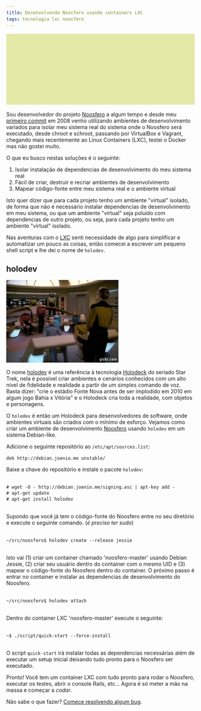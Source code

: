 ```yaml
---
title: Desenvolvendo Noosfero usando containers LXC
tags: tecnologia lxc noosfero
---
```


![Default](/files/default-post-image.png)

Sou desenvolvedor do projeto [Noosfero][noosfero] a algum tempo e desde meu
[primeiro commit][primeiro-commit] em 2008 venho utilizando ambientes de
desenvolvimento variados para isolar meu sistema real do sistema onde o
Noosfero será executado, desde chroot e schroot, passando por VirtualBox e
Vagrant, chegando mais recentemente ao Linux Containers (LXC), testei o Docker
mas não gostei muito.

O que eu busco nestas soluções é o seguinte:

1. Isolar instalação de dependencias de desenvolvimento do meu sistema real
1. Fácil de criar, destruir e recriar ambientes de desenvolvimento
1. Mapear código-fonte entre meu sistema real e o ambiente virtual

Isto quer dizer que para cada projeto tenho um ambiente "virtual" isolado, de
forma que não é necessário instalar dependencias de desenvolvimento em meu
sistema, ou que um ambiente "virtual" seja poluído com dependencias de outro
projeto, ou seja, para cada projeto tenho um ambiente "virtual" isolado.

Nas aventuras com o [LXC][lxc] senti necessidade de algo para simplificar e
automatizar um pouco as coisas, então comecei a escrever um pequeno shell
script e lhe dei o nome de `holodev`.

## holodev

<img src='/files/holodeck.gif' class='float-right' />

O nome [holodev][holodev] é uma referência à tecnologia [Holodeck][holodeck] do
seriado Star Trek, nela é possível criar ambientes e cenários conhecidos com um
alto nível de fidelidade e realidade a partir de um simples comando de voz.
Basta dizer: "crie o estádio Fonte Nova antes de ser implodido em 2010 em algum
jogo Bahia x Vitória" e o Holodeck cria toda a realidade, com objetos e
personagens.

O `holodev` é então um Holodeck para desenvolvedores de software, onde ambientes
virtuais são criados com o mínimo de esforço. Vejamos como criar um ambiente de
desenvolvimento [Noosfero][noosfero-gitlab] usando `holodev` em um sistema
Debian-like.

Adicione o seguinte repositório ao `/etc/apt/sources.list`:

    deb http://debian.joenio.me unstable/

Baixe a chave do repositório e instale o pacote `holodev`:

<pre class="terminal">
<code>
# wget -O - http://debian.joenio.me/signing.asc | apt-key add -
# apt-get update
# apt-get install holodev
</code>
</pre>

Supondo que você já tem o código-fonte do Noosfero entre no seu diretório e
execute o seguinte comando. (_é preciso ter sudo_)

<pre class="terminal">
<code>
~/src/noosfero$ holodev create --release jessie
</code>
</pre>

Isto vai (1) criar um container chamado 'noosfero-master' usando Debian Jessie,
(2) criar seu usuário dentro do container com o mesmo UID e (3) mapear o
código-fonte do Noosfero dentro do container. O próximo passo é entrar no
container e instalar as dependencias de desenvolvimento do Noosfero.

<pre class="terminal">
<code>
~/src/noosfero$ holodev attach
</code>
</pre>

Dentro do container LXC 'noosfero-master' execute o seguinte:

<pre class="terminal">
<code>
~$ ./script/quick-start --force-install
</code>
</pre>

O script `quick-start` irá instalar todas as dependencias necessárias além de
executar um setup inicial deixando tudo pronto para o Noosfero ser executado.

Pronto! Você tem um container LXC com tudo pronto para rodar o Noosfero,
executar os testes, abrir o console Rails, etc... Agora é só meter a mão na
massa e começar a _codar_.

Não sabe o que fazer? [Comece resolvendo algum bug][noosfero-bugs].

[noosfero]: http://noosfero.org
[primeiro-commit]: http://gitlab.com/noosfero/noosfero/commit/dedffcc6a535cfe7a097770c1485e1658565e929
[lxc]: http://wiki.debian.org/LXC
[holodeck]: http://en.wikipedia.org/wiki/Holodeck
[holodev]: http://github.com/lappis-tools/holodev
[noosfero-gitlab]: http://gitlab.com/noosfero/noosfero/
[noosfero-bugs]: http://gitlab.com/noosfero/noosfero/issues?label_name=bug
